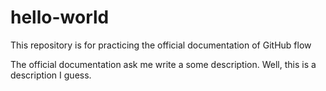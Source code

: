 # hello-world
This repository is for practicing the official documentation of GitHub flow

The official documentation ask me write a some description. Well, this is a description I guess.
